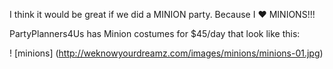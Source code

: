 I think it would be great if we did a MINION party.  Because I :heart: MINIONS!!!

PartyPlanners4Us has Minion costumes for $45/day that look like this:


! [minions] (http://weknowyourdreamz.com/images/minions/minions-01.jpg)
